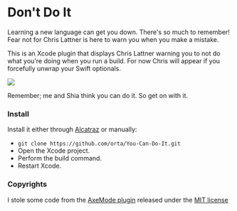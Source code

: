 # Don't Do It
Learning a new language can get you down. There's so much to remember! Fear not for Chris Lattner is here to warn you when you make a mistake.

This is an Xcode plugin that displays Chris Lattner warning you to not do what you're doing when you run a build. For now Chris will appear if you forcefully unwrap your Swift optionals. 

![](web/doit.png)

Remember; me and Shia think you can do it. So get on with it.

### Install

Install it either through [Alcatraz](http://alcatraz.io) or manually:

* `git clone https://github.com/orta/You-Can-Do-It.git`
* Open the Xcode project.
* Perform the build command.
* Restart Xcode.

### Copyrights

I stole some code from the [AxeMode plugin](https://github.com/alloy/AxeMode) released under the [MIT license](https://github.com/alloy/AxeMode/blob/master/LICENSE)

